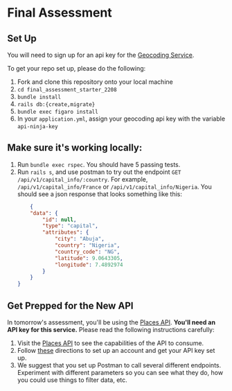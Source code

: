 # Final Assessment 

## Set Up 

You will need to sign up for an api key for the [Geocoding Service](https://api-ninjas.com/api/geocoding).

To get your repo set up, please do the following: 
1. Fork and clone this repository onto your local machine
2. `cd final_assessment_starter_2208`
3. `bundle install`
4. `rails db:{create,migrate}`
5. `bundle exec figaro install`
6. In your `application.yml`, assign your geocoding api key with the variable `api-ninja-key`

## Make sure it's working locally: 
1. Run `bundle exec rspec`. You should have 5 passing tests. 
2. Run `rails s`, and use postman to try out the endpoint `GET /api/v1/capital_info/:country`. For example, `/api/v1/capital_info/France` or `/api/v1/capital_info/Nigeria`. You should see a json response that looks something like this: 
    ```json
        {
        "data": {
            "id": null,
            "type": "capital",
            "attributes": {
                "city": "Abuja",
                "country": "Nigeria",
                "country_code": "NG",
                "latitude": 9.0643305,
                "longitude": 7.4892974
            }
        }
    }
    ```

## Get Prepped for the New API 

In tomorrow's assessment, you'll be using the [Places API](https://apidocs.geoapify.com/docs/places/#about). **You'll need an API key for this service.** Please read the following instructions carefully:

1. Visit the [Places API](https://apidocs.geoapify.com/docs/places/#about) to see the capabilities of the API to consume.
2. Follow [these](https://apidocs.geoapify.com/docs/places/#about:~:text=Authentication%20and%20API%20key) directions to set up an account and get your API key set up. 
3. We suggest that you set up Postman to call several different endpoints. Experiment with different parameters so you can see what they do, how you could use things to filter data, etc.
